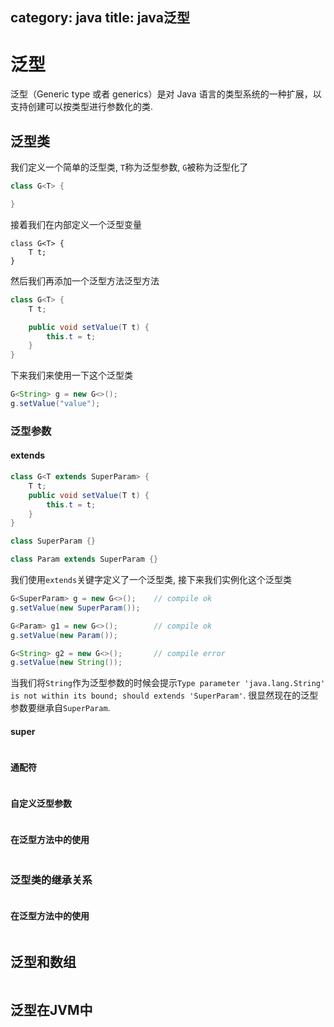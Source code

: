 category: java
title: java泛型
---

# 泛型
泛型（Generic type 或者 generics）是对 Java 语言的类型系统的一种扩展，以支持创建可以按类型进行参数化的类.

## 泛型类
我们定义一个简单的泛型类, `T`称为泛型参数, `G`被称为泛型化了
```java
class G<T> {

}
```
接着我们在内部定义一个泛型变量
```
class G<T> {
	T t;
}
```
然后我们再添加一个泛型方法泛型方法
```java
class G<T> {
	T t;

	public void setValue(T t) {
		this.t = t;
	}
}
```
下来我们来使用一下这个泛型类
```java
G<String> g = new G<>();
g.setValue("value");
```

### 泛型参数

#### extends
```java
class G<T extends SuperParam> {
	T t;
	public void setValue(T t) {
		this.t = t;
	}
}

class SuperParam {}

class Param extends SuperParam {}
```
我们使用`extends`关键字定义了一个泛型类, 接下来我们实例化这个泛型类
```java
G<SuperParam> g = new G<>();	// compile ok
g.setValue(new SuperParam());

G<Param> g1 = new G<>();		// compile ok
g.setValue(new Param());

G<String> g2 = new G<>();		// compile error
g.setValue(new String());
```
当我们将`String`作为泛型参数的时候会提示`Type parameter 'java.lang.String' is not within its bound; should extends 'SuperParam'`. 很显然现在的泛型参数要继承自`SuperParam`.

#### super
```java

```

#### 通配符
```java

```

#### 自定义泛型参数
```java

```

#### 在泛型方法中的使用
```java

```

### 泛型类的继承关系
```java

```

#### 在泛型方法中的使用
```java

```

## 泛型和数组
```java

```


## 泛型在JVM中